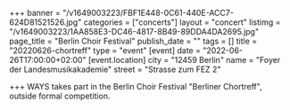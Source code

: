 +++
banner = "/v1649003223/FBF1E448-0C61-440E-ACC7-624D81521526.jpg"
categories = ["concerts"]
layout = "concert"
listimg = "/v1649003223/1AA858E3-DC46-4817-8B49-89DDA4DA2695.jpg"
page_title = "Berlin Choir Festival"
publish_date = ""
tags = []
title = "20220626-chortreff"
type = "event"
[event]
date = "2022-06-26T17:00:00+02:00"
[event.location]
city = "12459 Berlin"
name = "Foyer der Landesmusikakademie"
street = "Strasse zum FEZ 2"

+++
WAYS takes part in the Berlin Choir Festival "Berliner Chortreff", outside formal competition.